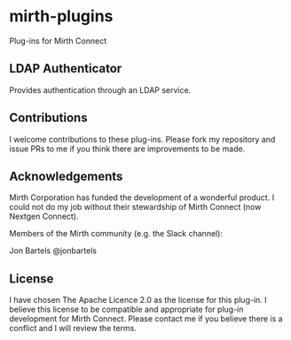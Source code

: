 # mirth-plugins
Plug-ins for Mirth Connect

## LDAP Authenticator

Provides authentication through an LDAP service.

## Contributions

I welcome contributions to these plug-ins. Please fork my repository and issue
PRs to me if you think there are improvements to be made.

## Acknowledgements

Mirth Corporation has funded the development of a wonderful product. I could
not do my job without their stewardship of Mirth Connect (now Nextgen Connect).

Members of the Mirth community (e.g. the Slack channel):

  Jon Bartels @jonbartels

## License

I have chosen The Apache Licence 2.0 as the license for this plug-in. I believe
this license to be compatible and appropriate for plug-in development for
Mirth Connect. Please contact me if you believe there is a conflict and I
will review the terms.

